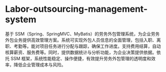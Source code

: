 # Labor-outsourcing-management-system
基于 SSM（Spring、SpringMVC、MyBatis）的劳务外包管理系统，为企业劳务外包业务提供高效管理方案。系统可实现外包人员信息的全面管理，包括入职、离职、考勤等。能对项目任务进行分配与跟踪，确保工作进度。支持费用结算，自动核算薪资、服务费等。同时，提供数据统计与分析功能，为企业决策提供依据。依托 SSM 框架，系统性能稳定、操作便捷，有效提升劳务外包管理的透明度和效率，降低企业管理成本与风险。 

